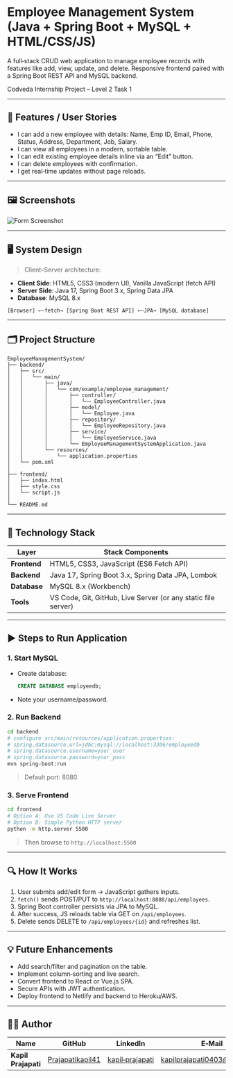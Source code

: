 # Employee Management System (Java + Spring Boot + MySQL + HTML/CSS/JS)  
A full‑stack CRUD web application to manage employee records with features like add, view, update, and delete. Responsive frontend paired with a Spring Boot REST API and MySQL backend.

Codveda Internship Project – Level 2 Task 1

---

## 🔧 Features / User Stories

- I can add a new employee with details: Name, Emp ID, Email, Phone, Status, Address, Department, Job, Salary.  
- I can view all employees in a modern, sortable table.  
- I can edit existing employee details inline via an “Edit” button.  
- I can delete employees with confirmation.  
- I get real‑time updates without page reloads.  

---

## 🖼️ Screenshots
   ![Form Screenshot](./images/form.png)



---

## 🖥️ System Design

> Client–Server architecture:

- **Client Side**: HTML5, CSS3 (modern UI), Vanilla JavaScript (fetch API)  
- **Server Side**: Java 17, Spring Boot 3.x, Spring Data JPA  
- **Database**: MySQL 8.x  

```text
[Browser] ←–fetch→ [Spring Boot REST API] ←–JPA→ [MySQL database]
````

---

## 🗂️ Project Structure

```
EmployeeManagementSystem/
├── backend/
│   ├── src/
│   │   └── main/
│   │       ├── java/
│   │       │   └── com/example/employee_management/
│   │       │       ├── controller/
│   │       │       │   └── EmployeeController.java
│   │       │       ├── model/
│   │       │       │   └── Employee.java
│   │       │       ├── repository/
│   │       │       │   └── EmployeeRepository.java
│   │       │       ├── service/
│   │       │       │   └── EmployeeService.java
│   │       │       └── EmployeeManagementSystemApplication.java
│   │       └── resources/
│   │           └── application.properties
│   └── pom.xml
│
├── frontend/
│   ├── index.html
│   ├── style.css
│   └── script.js
│
└── README.md
```

---

## 🧰 Technology Stack

| Layer        | Stack Components                                              |
| ------------ | ------------------------------------------------------------- |
| **Frontend** | HTML5, CSS3, JavaScript (ES6 Fetch API)                       |
| **Backend**  | Java 17, Spring Boot 3.x, Spring Data JPA, Lombok             |
| **Database** | MySQL 8.x (Workbench)                                         |
| **Tools**    | VS Code, Git, GitHub, Live Server (or any static file server) |

---

## ▶️ Steps to Run Application

### 1. Start MySQL

* Create database:

  ```sql
  CREATE DATABASE employeedb;
  ```
* Note your username/password.

### 2. Run Backend

```bash
cd backend
# configure src/main/resources/application.properties:
# spring.datasource.url=jdbc:mysql://localhost:3306/employeedb
# spring.datasource.username=your_user
# spring.datasource.password=your_pass
mvn spring-boot:run
```

> Default port: 8080

### 3. Serve Frontend

```bash
cd frontend
# Option A: Use VS Code Live Server
# Option B: Simple Python HTTP server
python -m http.server 5500
```

> Then browse to `http://localhost:5500`

---

## 🔍 How It Works

1. User submits add/edit form → JavaScript gathers inputs.
2. `fetch()` sends POST/PUT to `http://localhost:8080/api/employees`.
3. Spring Boot controller persists via JPA to MySQL.
4. After success, JS reloads table via GET on `/api/employees`.
5. Delete sends DELETE to `/api/employees/{id}` and refreshes list.

---

## 💡 Future Enhancements

* Add search/filter and pagination on the table.
* Implement column‑sorting and live search.
* Convert frontend to React or Vue.js SPA.
* Secure APIs with JWT authentication.
* Deploy frontend to Netlify and backend to Heroku/AWS.

---

## 👨‍💻 Author

| Name                | GitHub                                                  | LinkedIn                                                                  | E‑Mail                                                              |
| ------------------- | ------------------------------------------------------- | ------------------------------------------------------------------------- | ------------------------------------------------------------------- |
| **Kapil Prajapati** | [Prajapatikapil41](https://github.com/Prajapatikapil41) | [kapil‑prajapati](https://www.linkedin.com/in/kapil-prajapati-7ba4b51b7/) | [kapilprajapati0403@gmail.com](mailto:kapilprajapati0403@gmail.com) |


